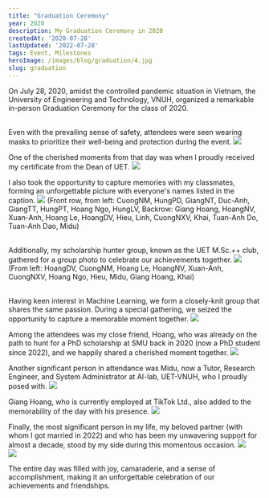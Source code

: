 ```yaml
---
title: "Graduation Ceremony"
year: 2020
description: My Graduation Ceremony in 2020
createdAt: '2020-07-28'
lastUpdated: '2022-07-28'
tags: Event, Milestones
heroImage: /images/blog/graduation/4.jpg
slug: graduation
---
```



On July 28, 2020, amidst the controlled pandemic situation in Vietnam, the University of Engineering and Technology, VNUH, organized a remarkable in-person Graduation Ceremony for the class of 2020.</br></br>

Even with the prevailing sense of safety, attendees were seen wearing masks to prioritize their well-being and protection during the event.
<img src="/images/blog/graduation/1.jpeg"></br>

One of the cherished moments from that day was when I proudly received my certificate from the Dean of UET.
<img src="/images/blog/graduation/2.jpg"></br>

I also took the opportunity to capture memories with my classmates, forming an unforgettable picture with everyone's names listed in the caption.
<img src="/images/blog/graduation/3.jpg">
(Front row, from left: CuongNM, HungPD, GiangNT, Duc-Anh, GiangTT, HungPT, Hoang Ngo, HungLV,
Backrow: Giang Hoang, HoangNV, Xuan-Anh, Hoang Le, HoangDV, Hieu, Linh, CuongNXV, Khai, Tuan-Anh Do, Tuan-Anh Dao, Midu)</br></br>

Additionally, my scholarship hunter group, known as the UET M.Sc.++ club, gathered for a group photo to celebrate our achievements together.
<img src="/images/blog/graduation/4.jpg">
(From left: HoangDV, CuongNM, Hoang Le, HoangNV, Xuan-Anh, CuongNXV, Hoang Ngo, Hieu, Midu, Giang Hoang, Khai)</br></br>

Having keen interest in Machine Learning, we form a closely-knit group that shares the same passion. During a special gathering, we seized the opportunity to capture a memorable moment together.
<img src="/images/blog/graduation/5.jpg"></br>

Among the attendees was my close friend, Hoang, who was already on the path to hunt for a PhD scholarship at SMU back in 2020 (now a PhD student since 2022), and we happily shared a cherished moment together.
<img src="/images/blog/graduation/6.jpg"></br>

Another significant person in attendance was Midu, now a Tutor, Research Engineer, and System Administrator at AI-lab, UET-VNUH, who I proudly posed with.
<img src="/images/blog/graduation/7.jpg"></br>

Giang Hoang, who is currently employed at TikTok Ltd., also added to the memorability of the day with his presence.
<img src="/images/blog/graduation/8.jpg"></br>

Finally, the most significant person in my life, my beloved partner (with whom I got married in 2022) and who has been my unwavering support for almost a decade, stood by my side during this momentous occasion.
<img src="/images/blog/graduation/9.jpg"></br>
<img src="/images/blog/graduation/10.jpg"></br>

The entire day was filled with joy, camaraderie, and a sense of accomplishment, making it an unforgettable celebration of our achievements and friendships.</br></br></br></br>